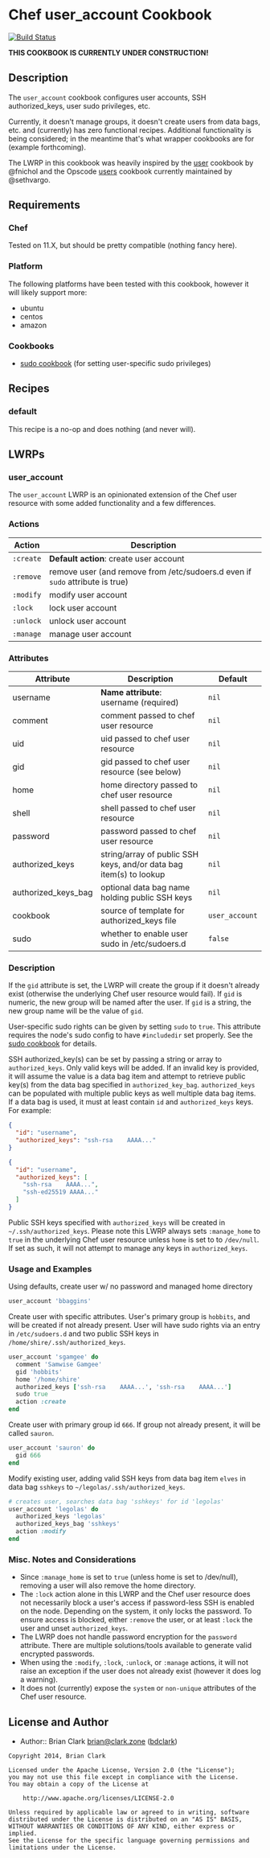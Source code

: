 # <a name='title'></a> Chef user_account Cookbook

[![Build Status](https://travis-ci.org/bdclark/chef-user_account.svg)](https://travis-ci.org/bdclark/chef-user_account)

**THIS COOKBOOK IS CURRENTLY UNDER CONSTRUCTION!**

## <a name='description'></a> Description
The `user_account` cookbook configures user accounts, SSH authorized_keys,
user sudo privileges, etc.

Currently, it doesn't manage groups, it doesn't create users from data bags,
etc. and (currently) has zero functional recipes. Additional functionality is
being considered; in the meantime that's what wrapper cookbooks are for (example forthcoming).

The LWRP in this cookbook was heavily inspired by the [user](https://github.com/fnichol/chef-user)
cookbook by @fnichol and the Opscode [users](https://github.com/sethvargo-cookbooks/users) cookbook
currently maintained by @sethvargo.

## <a name='requirements'></a>  Requirements

### <a name="requirements-chef"></a> Chef

Tested on 11.X, but should be pretty compatible (nothing fancy here).

### <a name="requirements-platform"></a> Platform

The following platforms have been tested with this cookbook, however it will likely
support more:

* ubuntu
* centos
* amazon

### <a name="requirements-cookbooks"></a> Cookbooks

+ [sudo cookbook](https://github.com/opscode-cookbooks/sudo) (for setting user-specific
  sudo privileges)

## <a name='recipes'></a> Recipes
### <a name='recipe-default'></a> default
This recipe is a no-op and does nothing (and never will).

## <a name='lwrps'></a> LWRPs
### <a name='lwrp-ua'></a> user_account
The `user_account` LWRP is an opinionated extension of the Chef user
resource with some added functionality and a few differences.

### <a name='lwrp-ua-actions'></a> Actions

Action    | Description
----------|---------------------------------------------
`:create` | **Default action**: create user account
`:remove` | remove user (and remove from /etc/sudoers.d even if `sudo` attribute is true)
`:modify` | modify user account
`:lock`   | lock user account
`:unlock` | unlock user account
`:manage` | manage user account

### <a name='lwrp-ua-attributes'></a> Attributes

Attribute       | Description                                   | Default
----------------|-----------------------------------------------|--------
username        | **Name attribute**: username (required)       | `nil`
comment         | comment passed to chef user resource          | `nil`
uid             | uid passed to chef user resource              | `nil`
gid             | gid passed to chef user resource (see below)  | `nil`
home            | home directory passed to chef user resource   | `nil`
shell           | shell passed to chef user resource            | `nil`
password        | password passed to chef user resource         | `nil`
authorized_keys | string/array of public SSH keys, and/or data bag item(s) to lookup | `nil`
authorized_keys_bag | optional data bag name holding public SSH keys                 | `nil`
cookbook        | source of template for authorized_keys file   | `user_account`
sudo            | whether to enable user sudo in /etc/sudoers.d | `false`

### <a name='lwrp-ua-description'></a> Description
If the `gid` attribute is set, the LWRP will create the group if it doesn't
already exist (otherwise the underlying Chef user resource would fail). If `gid`
is numeric, the new group will be named after the user. If `gid` is a string,
the new group name will be the value of `gid`.

User-specific sudo rights can be given by setting `sudo` to `true`.
This attribute requires the node's sudo config to have `#includedir` set properly.
See the [sudo cookbook](https://github.com/opscode-cookbooks/sudo) for details.

SSH authorized_key(s) can be set by passing a string or array to `authorized_keys`.
Only valid keys will be added. If an invalid key is provided, it will
assume the value is a data bag item and attempt to retrieve public key(s) from
the data bag specified in `authorized_key_bag`. `authorized_keys` can be populated
with multiple public keys as well multiple data bag items. If a data bag is used,
it must at least contain `id` and `authorized_keys` keys. For example:

```json
{
  "id": "username",
  "authorized_keys": "ssh-rsa    AAAA..."
}
```
```json
{
  "id": "username",
  "authorized_keys": [
    "ssh-rsa    AAAA...",
    "ssh-ed25519 AAAA..."
  ]
}
```
Public SSH keys specified with `authorized_keys` will be created in
`~/.ssh/authorized_keys`. Please note this LWRP always sets `:manage_home` to
`true` in the underlying Chef user resource unless `home` is set to to `/dev/null`.
If set as such, it will not attempt to manage any keys in `authorized_keys`.

### <a name='lwrp-ua-examples'></a> Usage and Examples
Using defaults, create user w/ no password and managed home directory
```ruby
user_account 'bbaggins'
```
Create user with specific attributes. User's primary group is `hobbits`, and will
be created if not already present. User will have sudo rights via an entry
in `/etc/sudoers.d` and two public SSH keys in `/home/shire/.ssh/authorized_keys`.
```ruby
user_account 'sgamgee' do
  comment 'Samwise Gamgee'
  gid 'hobbits'
  home '/home/shire'
  authorized_keys ['ssh-rsa    AAAA...', 'ssh-rsa    AAAA...']
  sudo true
  action :create
end
```
Create user with primary group id `666`. If group not already present, it will be
called `sauron`.
```ruby
user_account 'sauron' do
  gid 666
end
```
Modify existing user, adding valid SSH keys from data bag item `elves` in
data bag `sshkeys` to `~/legolas/.ssh/authorized_keys`.
```ruby
# creates user, searches data bag 'sshkeys' for id 'legolas'
user_account 'legolas' do
  authorized_keys 'legolas'
  authorized_keys_bag 'sshkeys'
  action :modify
end
```
### <a name='lwrp-ua-notes'></a> Misc. Notes and Considerations
+ Since `:manage_home` is set to `true` (unless home is set to /dev/null),
removing a user will also remove the home directory.
+ The `:lock` action alone in this LWRP and the Chef user resource does not
necessarily block a user's access if password-less SSH is enabled on the node.
Depending on the system, it only locks the password. To ensure access is blocked,
either `:remove` the user, or at least `:lock` the user and unset `authorized_keys`.
+ The LWRP does not handle password encryption for the `password` attribute.
There are multiple solutions/tools available to generate valid encrypted passwords.
+ When using the `:modify`, `:lock`, `:unlock`, or `:manage` actions, it will not
raise an exception if the user does not already exist (however it does log a warning).
+ It does not (currently) expose the `system` or `non-unique` attributes of the
Chef user resource.

## <a name='license'></a> License and Author
- Author:: Brian Clark <brian@clark.zone> ([bdclark](https://github.com/bdclark))

```text
Copyright 2014, Brian Clark

Licensed under the Apache License, Version 2.0 (the "License");
you may not use this file except in compliance with the License.
You may obtain a copy of the License at

    http://www.apache.org/licenses/LICENSE-2.0

Unless required by applicable law or agreed to in writing, software
distributed under the License is distributed on an "AS IS" BASIS,
WITHOUT WARRANTIES OR CONDITIONS OF ANY KIND, either express or implied.
See the License for the specific language governing permissions and
limitations under the License.
```
